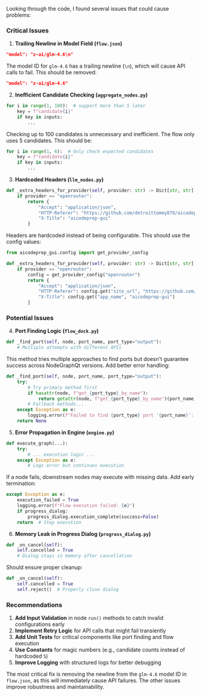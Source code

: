 

Looking through the code, I found several issues that could cause problems:

### Critical Issues

1. **Trailing Newline in Model Field (`flow.json`)**
```json
"model": "z-ai/glm-4.6\n"
```
The model ID for `glm-4.6` has a trailing newline (`\n`), which will cause API calls to fail. This should be removed:
```json
"model": "z-ai/glm-4.6"
```

2. **Inefficient Candidate Checking (`aggregate_nodes.py`)**
```python
for i in range(1, 100):  # support more than 5 later
    key = f"candidate{i}"
    if key in inputs:
        ...
```
Checking up to 100 candidates is unnecessary and inefficient. The flow only uses 5 candidates. This should be:
```python
for i in range(1, 6):  # Only check expected candidates
    key = f"candidate{i}"
    if key in inputs:
        ...
```

3. **Hardcoded Headers (`llm_nodes.py`)**
```python
def _extra_headers_for_provider(self, provider: str) -> Dict[str, str]:
    if provider == "openrouter":
        return {
            "Accept": "application/json",
            "HTTP-Referer": "https://github.com/detroittommy879/aicodeprep-gui",
            "X-Title": "aicodeprep-gui"
        }
```
Headers are hardcoded instead of being configurable. This should use the config values:
```python
from aicodeprep_gui.config import get_provider_config

def _extra_headers_for_provider(self, provider: str) -> Dict[str, str]:
    if provider == "openrouter":
        config = get_provider_config("openrouter")
        return {
            "Accept": "application/json",
            "HTTP-Referer": config.get("site_url", "https://github.com/detroittommy879/aicodeprep-gui"),
            "X-Title": config.get("app_name", "aicodeprep-gui")
        }
```

### Potential Issues

4. **Port Finding Logic (`flow_dock.py`)**
```python
def _find_port(self, node, port_name, port_type="output"):
    # Multiple attempts with different APIs
```
This method tries multiple approaches to find ports but doesn't guarantee success across NodeGraphQt versions. Add better error handling:
```python
def _find_port(self, node, port_name, port_type="output"):
    try:
        # Try primary method first
        if hasattr(node, f"get_{port_type}_by_name"):
            return getattr(node, f"get_{port_type}_by_name")(port_name)
        # Fallback methods...
    except Exception as e:
        logging.error(f"Failed to find {port_type} port '{port_name}': {e}")
    return None
```

5. **Error Propagation in Engine (`engine.py`)**
```python
def execute_graph(...):
    try:
        # ... execution logic ...
    except Exception as e:
        # Logs error but continues execution
```
If a node fails, downstream nodes may execute with missing data. Add early termination:
```python
except Exception as e:
    execution_failed = True
    logging.error(f"Flow execution failed: {e}")
    if progress_dialog:
        progress_dialog.execution_complete(success=False)
    return  # Stop execution
```

6. **Memory Leak in Progress Dialog (`progress_dialog.py`)**
```python
def _on_cancel(self):
    self.cancelled = True
    # Dialog stays in memory after cancellation
```
Should ensure proper cleanup:
```python
def _on_cancel(self):
    self.cancelled = True
    self.reject()  # Properly close dialog
```

### Recommendations

1. **Add Input Validation** in node `run()` methods to catch invalid configurations early
2. **Implement Retry Logic** for API calls that might fail transiently
3. **Add Unit Tests** for critical components like port finding and flow execution
4. **Use Constants** for magic numbers (e.g., candidate counts instead of hardcoded `5`)
5. **Improve Logging** with structured logs for better debugging

The most critical fix is removing the newline from the `glm-4.6` model ID in `flow.json`, as this will immediately cause API failures. The other issues improve robustness and maintainability.